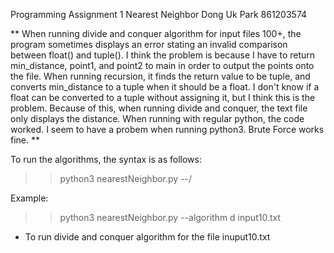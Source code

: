 Programming Assignment 1
Nearest Neighbor
Dong Uk Park 861203574

** When running divide and conquer algorithm for input files 100+, the program sometimes 
displays an error stating an invalid comparison between float() and tuple(). I think the problem
is because I have to return min_distance, point1, and point2 to main in order to output 
the points onto the file. When running recursion, it finds the return value to be tuple,
and converts min_distance to a tuple when it should be a float. I don't know if a float
can be converted to a tuple without assigning it, but I think this is the problem. Because
of this, when running divide and conquer, the text file only displays the distance. When
running with regular python, the code worked. I seem to have a probem when running python3.
Brute Force works fine. **

To run the algorithms, the syntax is as follows:

>> python3 nearestNeighbor.py --<algorithm>/<verbose> <algorithm> <filename>

Example:

>> python3 nearestNeighbor.py --algorithm d input10.txt

 - To run divide and conquer algorithm for the file inuput10.txt